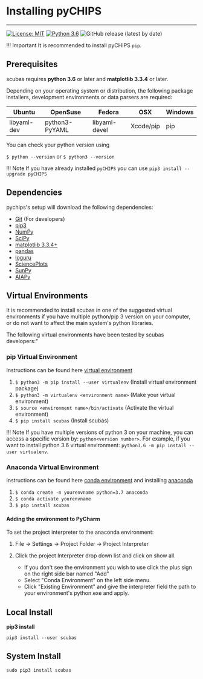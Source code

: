 <!-- 
Author(s): Shibaji Chakraborty

Disclaimer:
SCUBAS is under the MIT license found in the root directory LICENSE.md 
Everyone is permitted to copy and distribute verbatim copies of this license 
document.

This version of the MIT Public License incorporates the terms
and conditions of MIT General Public License.
-->

# Installing pyCHIPS 
---

[![License: MIT](https://img.shields.io/badge/License%3A-MIT-green)](https://choosealicense.com/licenses/mit/) 
[![Python 3.6](https://img.shields.io/badge/python-3.6-blue.svg)](https://www.python.org/downloads/release/python-360/) 
![GitHub release (latest by date)](https://img.shields.io/github/v/release/shibaji7/pyCHIPS)


!!! Important 
    It is recommended to install pyCHIPS `pip`.<!-- however, please cite via the [DOI for the release](https://www.frontiersin.org/articles/10.3389/fphy.2022.1022475/full) -->


## Prerequisites

scubas requires **python 3.6** or later and **matplotlib 3.3.4** or later.

Depending on your operating system or distribution, the following package installers, development environments or data parsers are required: 
 
| Ubuntu      | OpenSuse       | Fedora        | OSX           | Windows       |
| ----------- | -------------- | ------------- | ------------- | ------------- |
| libyaml-dev | python3-PyYAML | libyaml-devel | Xcode/pip     | pip           |

You can check your python version using

`$ python --version` or 
`$ python3 --version`

!!! Note
    If you have already installed `pyCHIPS` you can use `pip3 install --upgrade pyCHIPS`

## Dependencies

pychips's setup will download the following dependencies: 

- [Git](https://git-scm.com/) (For developers)
- [pip3](https://help.dreamhost.com/hc/en-us/articles/115000699011-Using-pip3-to-install-Python3-modules)
- [NumPy](https://numpy.org/)
- [SciPy](https://scipy.org/)
- [matplotlib 3.3.4+](https://matplotlib.org/)
- [pandas](https://pandas.pydata.org/)
- [loguru](https://loguru.readthedocs.io/en/stable/)
- [SciencePlots](https://pypi.org/project/SciencePlots/1.0.2/)
- [SunPy](https://docs.sunpy.org/en/stable/)
- [AIAPy](https://aiapy.readthedocs.io/en/stable/)


## Virtual Environments
It is recommended to install scubas in one of the suggested virtual environments if you have multiple python/pip 3 version on your computer, or do not want to affect the main system's python libraries. 

The following virtual environments have been tested by scubas developers:"

### pip Virtual Environment
Instructions can be found here [virtual environment](https://packaging.python.org/guides/installing-using-pip-and-virtual-environments/)

1. `$ python3 -m pip install --user virtualenv` (Install virtual environment package)
2. `$ python3 -m virtualenv <environment name>`  (Make your virtual environment)
3. `$ source <environment name>/bin/activate`  (Activate the virtual environment)
4. `$ pip install scubas`    (Install scubas)

!!! Note
    If you have multiple versions of python 3 on your machine, you can access a specific version by: `python<version number>`. 
    For example, if you want to install python 3.6 virtual environment: `python3.6 -m pip install --user virtualenv`.

### Anaconda Virtual Environment
Instructions can be found here [conda environment](https://uoa-eresearch.github.io/eresearch-cookbook/recipe/2014/11/20/conda/) and installing [anaconda](https://docs.anaconda.com/anaconda/install/)

1. `$ conda create -n yourenvname python=3.7 anaconda`
2. `$ conda activate yourenvname`
3. `$ pip install scubas`

#### Adding the environment to PyCharm

To set the project interpreter to the anaconda environment:

1. File -> Settings -> Project Folder -> Project Interpreter
2. Click the project Interpreter drop down list and click on show all.

    * If you don't see the environment you wish to use click the plus sign on the right side bar named "Add"
    * Select "Conda Environment" on the left side menu.
    * Click "Existing Environment" and give the interpreter field the path to your environment's python.exe and apply.

## Local Install
**pip3 install**

`pip3 install --user scubas`

## System Install 
`sudo pip3 install scubas`